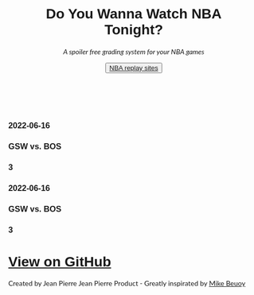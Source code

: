 <!DOCTYPE html>
<html lang="en">
<head>
<title>W3.CSS Template</title>
<meta charset="UTF-8">
<meta name="viewport" content="width=device-width, initial-scale=1">
<link rel="stylesheet" href="https://www.w3schools.com/w3css/4/w3.css">
<link rel="stylesheet" href="https://fonts.googleapis.com/css?family=Lato">
<link rel="stylesheet" href="https://fonts.googleapis.com/css?family=Montserrat">
<link rel="stylesheet" href="https://cdnjs.cloudflare.com/ajax/libs/font-awesome/4.7.0/css/font-awesome.min.css">
<style>
body,h1,h2,h4,h5,h6 {font-family: "Lato", sans-serif}
.w3-bar,h1,h3,button {font-family: "Montserrat", sans-serif}
.fa-anchor,.fa-coffee {font-size:200px}
</style>
</head>
<body>

<!-- Header -->
<header class="w3-container w3-red w3-center" style="padding:40px 16px">
  <h1 class="w3-margin w3-text-white w3-jumbo">Do You Wanna Watch NBA Tonight?</h1>
  <p class="w3-xlarge"><i>A spoiler free grading system for your NBA games</i></p>
  <button class="w3-button w3-blue w3-padding-large w3-large w3-margin-top"><a href="https://nbareplay.net/" target="_blank">NBA replay sites</a></button>
</header>

<!-- First Grid -->
<div class=" w3-white w3-container">
  <div class="w3-content">
    <div class="w3-third w3-center">
      <h3 class="w3-text-blue"><b>2022-06-16</b></h3>
    </div>
    <div class="w3-third w3-center">
      <h3 class="w3-text-blue">GSW vs. BOS</h3>
    </div> 
    <div class="w3-rest w3-center">
      <h3 class="w3-text-blue">3</h3>
    </div>
  </div>
</div>

<!-- Second Grid -->
<div class=" w3-light-grey w3-container">
  <div class="w3-content">
    <div class="w3-third w3-center">
      <h3 class="w3-text-blue"><b>2022-06-16</b></h3>
    </div>
    <div class="w3-third w3-center">
      <h3 class="w3-text-blue">GSW vs. BOS</h3>
    </div> 
    <div class="w3-rest w3-center">
      <h3 class="w3-text-blue">3</h3>
    </div>
  </div>
</div>



<div class="w3-container w3-blue w3-center w3-padding-64">
    <h1 class="w3-margin w3-text-white w3-xlarge"><a href="https://github.com/LouHeb/doUwatchNBAtonight" class="btn">View on GitHub</a></h1>
 <p>Created by Jean Pierre Jean Pierre Product - Greatly inspirated by <a href="http://stats.inpredictable.com/nba/preCap.php" class="btn">Mike Beuoy</a></p>
</div>


</body>
</html>
